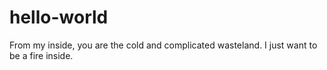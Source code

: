 # hello-world
From my inside, you are the cold and complicated wasteland. I just want to be a fire inside.
